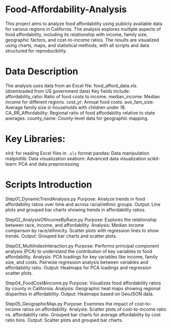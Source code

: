 # Food-Affordability-Analysis
This project aims to analyze food affordability using publicly available data for various regions in California. The analysis explores multiple aspects of food affordability, including its relationship with income, family size, geographic factors, and cost-to-income ratios. The results are visualized using charts, maps, and statistical methods, with all scripts and data structured for reproducibility.

# Data Description
The analysis uses data from an Excel file: food_afford_data.xls. (downloaded from US government data)
Key fields include:
affordability_ratio: Ratio of food costs to income.
median_income: Median income for different regions.
cost_yr: Annual food costs.
ave_fam_size: Average family size in households with children under 18.
CA_RR_Affordability: Regional ratio of food affordability relative to state averages.
county_name: County-level data for geographic mapping.

# Key Libraries:
xlrd: for reading Excel files in `.xls` format
pandas: Data manipulation
matplotlib: Data visualization
seaborn: Advanced data visualization
scikit-learn: PCA and data preprocessing

# Scripts Introduction
Step01_DynamicTrendAnalysis.py
Purpose: Analyze trends in food affordability ratios over time and across racial/ethnic groups.
Output: Line plots and grouped bar charts showing trends in affordability ratios.

Step02_AnalysisOfIncomeByRace.py
Purpose: Explores the relationship between race, income, and affordability.
Analysis:
Median income comparison by race/ethnicity.
Scatter plots with regression lines to show trends.
Output: Grouped bar charts and scatter plots.

Step03_MultiIndexInteraction.py
Purpose: Performs principal component analysis (PCA) to understand the contribution of key variables to food affordability.
Analysis:
PCA loadings for key variables like income, family size, and costs.
Pairwise regression analysis between variables and affordability ratio.
Output: Heatmaps for PCA loadings and regression scatter plots.

Step04_FoodCost&Income.py
Purpose: Visualizes food affordability ratios by county in California.
Analysis:
Geographic heat maps showing regional disparities in affordability.
Output: Heatmaps based on GeoJSON data.

Step05_GeographicMap.py
Purpose: Examines the impact of cost-to-income ratios on affordability.
Analysis:
Scatter plots of cost-to-income ratio vs. affordability ratio.
Grouped bar charts for average affordability by cost ratio bins.
Output: Scatter plots and grouped bar charts.
